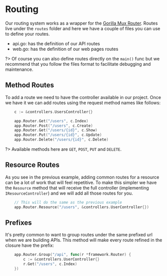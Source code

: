 # Routing

Our routing system works as a wrapper for the [Gorilla Mux Router](https://github.com/gorilla/mux). Routes live under the `routes` folder and here we have a couple of files you can use to define your routes.

* api.go: has the definition of our API routes
* web.go: has the definition of our web pages routes

?> Of course you can also define routes directly on the `main()` func but we recommend that you follow the files format to facilitate debugging and maintenance.

## Method Routes

To add a route we need to have the controller available in our project. Once we have it we can add routes using the request method names like follows:

```go
    c := &controllers.UsersController{}

    app.Router.Get("/users", c.Index)
    app.Router.Post("/users", c.Create)
    app.Router.Get("/users/{id}", c.Show)
    app.Router.Put("/users/{id}", c.Update)
    app.Router.Delete("/users/{id}", c.Delete)
```

?> Available methods here are `GET`, `POST`, `PUT` and `DELETE`.

## Resource Routes

As you see in the previous example, adding common routes for a resource can be a lot of work that will feel repetitive. To make this simpler we have the `Resource` method that will receive the full controller (implementing `IResourceController`) and we will add all those routes for you.

```go
    // This will do the same as the previous example
	app.Router.Resource("/users", &controllers.UserController{})
```

## Prefixes

It's pretty common to want to group routes under the same prefixed url when we are building APIs. This method will make every route refined in the closure have the prefix:

```go
	app.Router.Group("/api", func(r *framework.Router) {
		c := &controllers.UserController{}
		r.Get("/users", c.Index)
    })
```
